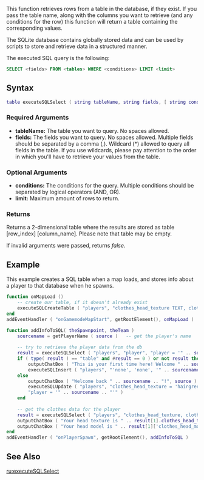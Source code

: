 This function retrieves rows from a table in the database, if they exist. If you pass the table name, along with the columns you want to retrieve (and any conditions for the row) this function will return a table containing the corresponding values.

The SQLite database contains globally stored data and can be used by scripts to store and retrieve data in a structured manner.

The executed SQL query is the following:

``` sql
SELECT <fields> FROM <tables> WHERE <conditions> LIMIT <limit>
```

Syntax
------

``` lua
table executeSQLSelect ( string tableName, string fields, [ string conditions, int limit ] )
```

### Required Arguments

-   **tableName:** The table you want to query. No spaces allowed.
-   **fields:** The fields you want to query. No spaces allowed. Multiple fields should be separated by a comma (,). Wildcard (\*) allowed to query all fields in the table. If you use wildcards, please pay attention to the order in which you'll have to retrieve your values from the table.

### Optional Arguments

-   **conditions:** The conditions for the query. Multiple conditions should be separated by logical operators (AND, OR).
-   **limit:** Maximum amount of rows to return.

### Returns

Returns a 2-dimensional table where the results are stored as table \[row\_index\] \[column\_name\]. Please note that table may be empty.

If invalid arguments were passed, returns *false*.

Example
-------

This example creates a SQL table when a map loads, and stores info about a player to that database when he spawns.

``` lua
function onMapLoad ()
    -- create our table, if it doesn't already exist
    executeSQLCreateTable ( "players", "clothes_head_texture TEXT, clothes_head_model TEXT, player TEXT" )
end
addEventHandler ( "onGamemodeMapStart", getRootElement(), onMapLoad )

function addInfoToSQL( theSpawnpoint, theTeam ) 
    sourcename = getPlayerName ( source )   -- get the player's name
    
    -- try to retrieve the player data from the db
    result = executeSQLSelect ( "players", "player", "player = '" .. sourcename .. "'" )
    if ( type( result ) == "table" and #result == 0 ) or not result then -- see if any data was found at all
        outputChatBox ( "This is your first time here! Welcome " .. sourcename .. "!", source )
        executeSQLInsert ( "players", "'none', 'none', '" .. sourcename .. "'" )
    else
        outputChatBox ( "Welcome back " .. sourcename .. "!", source )
        executeSQLUpdate ( "players", "clothes_head_texture = 'hairgreen', clothes_head_model = 'somehead'",
        "player = '" .. sourcename .. "'" )
    end 
    
    -- get the clothes data for the player
    result = executeSQLSelect ( "players", "clothes_head_texture, clothes_head_model", "player = '" .. sourcename .. "'" )
    outputChatBox ( "Your head texture is " .. result[1].clothes_head_texture )
    outputChatBox ( "Your head model is " .. result[1]['clothes_head_model'] )  
end
addEventHandler ( "onPlayerSpawn", getRootElement(), addInfoToSQL )
```

See Also
--------

[ru:executeSQLSelect](/docs/ru:executesqlselect.md "wikilink")
